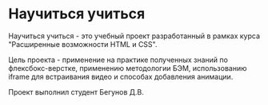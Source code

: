 Научиться учиться
=================
Научиться учиться - это учебный проект разработанный в рамках курса "Расширенные возможности HTML и CSS".

Цель проекта - применение на практике полученных  знаний по флексбокс-верстке, применению методологии БЭМ, использованию iframe для встраивания видео и способах добавления анимации. 

Проект выполнил студент Бегунов Д.В.